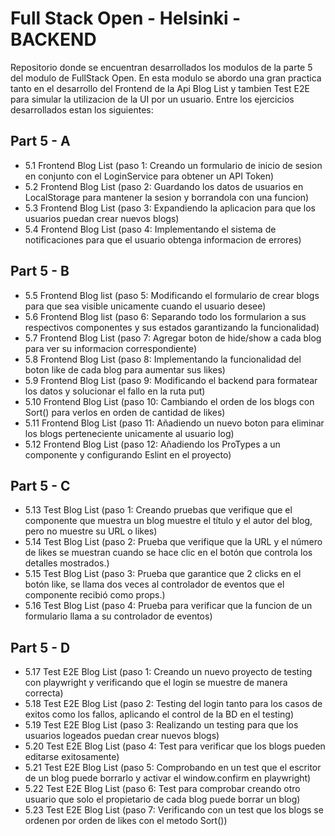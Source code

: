 # Full Stack Open - Helsinki - BACKEND

Repositorio donde se encuentran desarrollados los modulos de la parte 5 del modulo de FullStack Open.
En esta modulo se abordo una gran practica tanto en el desarrollo del Frontend de la Api Blog List y tambien Test E2E para simular la utilizacion de la UI por un usuario.
Entre los ejercicios desarrollados estan los siguientes:

## Part 5 - A 

- 5.1 Frontend Blog List (paso 1: Creando un formulario de inicio de sesion en conjunto con el LoginService para obtener un API Token)
- 5.2 Frontend Blog List (paso 2: Guardando los datos de usuarios en LocalStorage para mantener la sesion y borrandola con una funcion)
- 5.3 Frontend Blog List (paso 3: Expandiendo la aplicacion para que los usuarios puedan crear nuevos blogs)
- 5.4 Frontend Blog List (paso 4: Implementando el sistema de notificaciones para que el usuario obtenga informacion de errores)

## Part 5 - B
- 5.5 Frontend Blog list (paso 5: Modificando el formulario de crear blogs para que sea visible unicamente cuando el usuario desee)
- 5.6 Frontend Blog list (paso 6: Separando todo los formularion a sus respectivos componentes y sus estados garantizando la funcionalidad)
- 5.7 Frontend Blog List (paso 7: Agregar boton de hide/show a cada blog para ver su informacion correspondiente)
- 5.8 Frontend Blog List (paso 8: Implementando la funcionalidad del boton like de cada blog para aumentar sus likes)
- 5.9 Frontend Blog List (paso 9: Modificando el backend para formatear los datos y solucionar el fallo en la ruta put)
- 5.10 Frontend Blog List (paso 10: Cambiando el orden de los blogs con Sort() para verlos en orden de cantidad de likes)
- 5.11 Frontend Blog List (paso 11: Añadiendo un nuevo boton para eliminar los blogs perteneciente unicamente al usuario log)
- 5.12 Frontend Blog List (paso 12: Añadiendo los ProTypes a un componente y configurando Eslint en el proyecto)

## Part 5 - C
- 5.13 Test Blog List (paso 1: Creando pruebas que verifique que el componente que muestra un blog muestre el título y el autor del blog, pero no muestre su URL o likes)
- 5.14 Test Blog List (paso 2: Prueba que verifique que la URL y el número de likes se muestran cuando se hace clic en el botón que controla los detalles mostrados.)
- 5.15 Test Blog List (paso 3: Prueba que garantice que 2 clicks en el botón like, se llama dos veces al controlador de eventos que el componente recibió como props.)
- 5.16 Test Blog List (paso 4: Prueba para verificar que la funcion de un formulario llama a su controlador de eventos)

## Part 5 - D
- 5.17 Test E2E Blog List (paso 1: Creando un nuevo proyecto de testing con playwright y verificando que el login se muestre de manera correcta)
- 5.18 Test E2E Blog List (paso 2: Testing del login tanto para los casos de exitos como los fallos, aplicando el control de la BD en el testing)
- 5.19 Test E2E Blog List (paso 3: Realizando un testing para que los usuarios logeados puedan crear nuevos blogs)
- 5.20 Test E2E Blog List (paso 4: Test para verificar que los blogs pueden editarse exitosamente)
- 5.21 Test E2E Blog List (paso 5: Comprobando en un test que el escritor de un blog puede borrarlo y activar el window.confirm en playwright)
- 5.22 Test E2E Blog List (paso 6: Test para comprobar creando otro usuario que solo el propietario de cada blog puede borrar un blog)
- 5.23 Test E2E Blog List (paso 7: Verificando con un test que los blogs se ordenen por orden de likes con el metodo Sort())